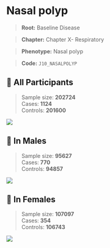 # Nasal polyp

> **Root:** Baseline Disease  

> **Chapter:** Chapter X- Respiratory  

> **Phenotype:** Nasal polyp  

> **Code:** `J10_NASALPOLYP`

## 🧪 All Participants  
> Sample size: **202724**  
> Cases: **1124**  
> Controls: **201600**
<img src="/Disease/Figures/ALL/Baseline/J10_NASALPOLYP.png"/>
<CsvTable src="/Disease/Data/ALL/Baseline/LG_J10_NASALPOLYP.csv" label="🔍 View full results" />

## 👨 In Males  
> Sample size: **95627**  
> Cases: **770**  
> Controls: **94857**
<img src="/Disease/Figures/Male/Baseline/J10_NASALPOLYP.png"/>
<CsvTable src="/Disease/Data/Male/Baseline/LG_J10_NASALPOLYP.csv" label="🔍 View full results" />

## 👩 In Females  
> Sample size: **107097**  
> Cases: **354**  
> Controls: **106743**
<img src="/Disease/Figures/Female/Baseline/J10_NASALPOLYP.png"/>
<CsvTable src="/Disease/Data/Female/Baseline/LG_J10_NASALPOLYP.csv" label="🔍 View full results" />
